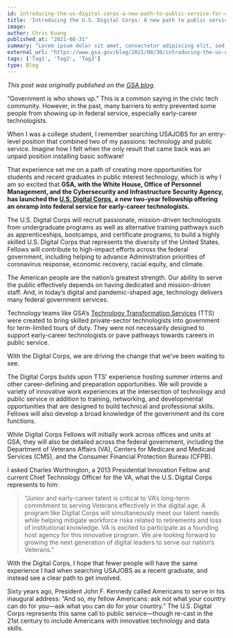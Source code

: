 ```yaml
---
id: introducing-the-us-digital-corps-a-new-path-to-public-service-for-early-career-technologists
title: 'Introducing the U.S. Digital Corps: A new path to public service for early-career technologists'
image: 
author: Chris Kuang
published_at: "2021-08-31"
summary: "Lorem ipsum dolor sit amet, consectetur adipiscing elit, sed do eiusmod tempor incididunt ut labore et dolore magna aliqua. Dictum non consectetur a erat nam. Tempor commodo ullamcorper a lacus vestibulum sed arcu non odio. Facilisis magna etiam tempor orci eu. Consectetur purus ut faucibus pulvinar elementum."
external_url: "https://www.gsa.gov/blog/2021/08/30/introducing-the-us-digital-corps-a-new-path-to-public-service-for-earlycareer-technologists"
tags: ['Tag1', 'Tag2', 'Tag3']
type: Blog
---
```

*This post was originally published on the [GSA blog](https://www.gsa.gov/blog/2021/08/30/introducing-the-us-digital-corps-a-new-path-to-public-service-for-earlycareer-technologists).*



“Government is who shows up.” This is a common saying in the civic tech community. However, in the past, many barriers to entry prevented some people from showing up in federal service, especially early-career technologists.

When I was a college student, I remember searching USAJOBS for an entry-level position that combined two of my passions: technology and public service. Imagine how I felt when the only result that came back was an unpaid position installing basic software!

That experience set me on a path of creating more opportunities for students and recent graduates in public interest technology, which is why I am so excited that **GSA, with the White House, Office of Personnel Management, and the Cybersecurity and Infrastructure Security Agency, has launched the [U.S. Digital Corps](http://go.usa.gov/xFhTe), a new two-year fellowship offering an onramp into federal service for early-career technologists.**

The U.S. Digital Corps will recruit passionate, mission-driven technologists from undergraduate programs as well as alternative training pathways such as apprenticeships, bootcamps, and certificate programs, to build a highly skilled U.S. Digital Corps that represents the diversity of the United States. Fellows will contribute to high-impact efforts across the federal government, including helping to advance Administration priorities of coronavirus response, economic recovery, racial equity, and climate.

The American people are the nation’s greatest strength. Our ability to serve the public effectively depends on having dedicated and mission-driven staff. And, in today’s digital and pandemic-shaped age, technology delivers many federal government services.

Technology teams like GSA’s [Technology Transformation Services](https://www.gsa.gov/about-us/organization/federal-acquisition-service/technology-transformation-services) (TTS) were created to bring skilled private-sector technologists into government for term-limited tours of duty. They were not necessarily designed to support early-career technologists or pave pathways towards careers in public service.

With the Digital Corps, we are driving the change that we’ve been waiting to see.

The Digital Corps builds upon TTS’ experience hosting summer interns and other career-defining and preparation opportunities. We will provide a variety of innovative work experiences at the intersection of technology and public service in addition to training, networking, and developmental opportunities that are designed to build technical and professional skills. Fellows will also develop a broad knowledge of the government and its core functions.

While Digital Corps Fellows will initially work across offices and units at GSA, they will also be detailed across the federal government, including the Department of Veterans Affairs (VA), Centers for Medicare and Medicaid Services (CMS), and the Consumer Financial Protection Bureau (CFPB).

I asked Charles Worthington, a 2013 Presidential Innovation Fellow and current Chief Technology Officer for the VA, what the U.S. Digital Corps represents to him:

<blockquote> “Junior and early-career talent is critical to VA’s long-term commitment to serving Veterans effectively in the digital age. A program like Digital Corps will simultaneously meet our talent needs while helping mitigate workforce risks related to retirements and loss of institutional knowledge. VA is excited to participate as a founding host agency for this innovative program. We are looking forward to growing the next generation of digital leaders to serve our nation’s Veterans.”</blockquote>

With the Digital Corps, I hope that fewer people will have the same experience I had when searching USAJOBS as a recent graduate, and instead see a clear path to get involved.

Sixty years ago, President John F. Kennedy called Americans to serve in his inaugural address: “And so, my fellow Americans: ask not what your country can do for you—ask what you can do for your country.” The U.S. Digital Corps represents this same call to public service—though re-cast in the 21st century to include Americans with innovative technology and data skills.


